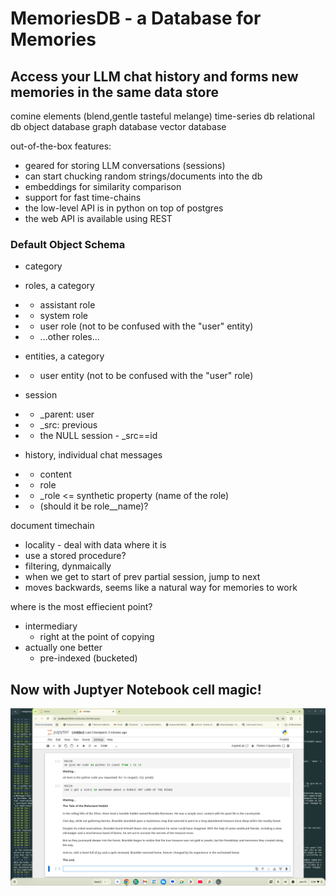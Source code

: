 # MemoriesDB - a Database for Memories

## Access your LLM chat history and forms new memories in the same data store

comine elements (blend,gentle tasteful melange)
  time-series db
  relational db
  object database
  graph database
  vector database
  
out-of-the-box features:
  - geared for storing LLM conversations (sessions)
  - can start chucking random strings/documents into the db
  - embeddings for similarity comparison
  - support for fast time-chains
  - the low-level API is in python on top of postgres
  - the web API is available using REST

### Default Object Schema

  - category

  - roles, a category
  - - assistant role
  - - system role
  - - user role (not to be confused with the "user" entity)
  - - ...other roles...

  - entities, a category
  
  - - user entity (not to be confused with the "user" role)

  - session
  - - _parent: user
  - - _src: previous

  - - the NULL session - _src==id

  - history, individual chat messages
  - - content
  - - role
  - - _role <= synthetic property (name of the role)
  - - (should it be role__name)?

document timechain
- locality - deal with data where it is
- use a stored procedure?
- filtering, dynmaically
- when we get to start of prev partial session, jump to next
- moves backwards, seems like a natural way for memories to work

where is the most effiecient point?
  - intermediary
    - right at the point of copying
  - actually one better
    - pre-indexed (bucketed)

## Now with Juptyer Notebook cell magic!

![Screenshot](images/Screenshot%202025-06-10%202.04.21%20PM.png)
